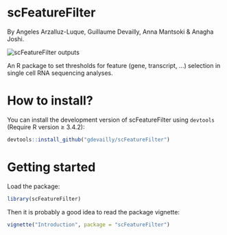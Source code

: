 # scFeatureFilter
By Angeles Arzalluz-Luque, Guillaume Devailly, Anna Mantsoki & Anagha Joshi.

![scFeatureFilter outputs](inst/figure1_small.png)


An R package to set thresholds for feature (gene, transcript, ...) selection in single cell RNA sequencing analyses.

# How to install?
You can install the development version of scFeatureFilter using `devtools` (Require R version ≥ 3.4.2):
```R
devtools::install_github("gdevailly/scFeatureFilter")
```

# Getting started
Load the package:
```R
library(scFeatureFilter)
```

Then it is probably a good idea to read the package vignette:
```R
vignette("Introduction", package = "scFeatureFilter")
```
